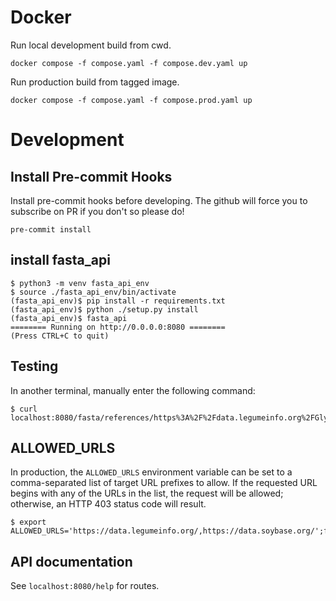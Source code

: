 # Docker

Run local development build from cwd.

`docker compose -f compose.yaml -f compose.dev.yaml up`

Run production build from tagged image.

`docker compose -f compose.yaml -f compose.prod.yaml up`

# Development

## Install Pre-commit Hooks

Install pre-commit hooks before developing. The github will force you to subscribe on PR if you don't so please do!

`pre-commit install`

## install fasta_api
```
$ python3 -m venv fasta_api_env
$ source ./fasta_api_env/bin/activate
(fasta_api_env)$ pip install -r requirements.txt
(fasta_api_env)$ python ./setup.py install
(fasta_api_env)$ fasta_api
======== Running on http://0.0.0.0:8080 ========
(Press CTRL+C to quit)
```

## Testing

In another terminal, manually enter the following command:
```
$ curl localhost:8080/fasta/references/https%3A%2F%2Fdata.legumeinfo.org%2FGlycine%2Fmax%2Fgenomes%2FWm82.gnm2.DTC4%2Fglyma.Wm82.gnm2.DTC4.genome_main.fna.gz
```

## ALLOWED_URLS

In production, the `ALLOWED_URLS` environment variable can be set to a comma-separated list of target URL prefixes to allow.
If the requested URL begins with any of the URLs in the list, the request will be allowed; otherwise, an HTTP 403 status code will result.

```
$ export ALLOWED_URLS='https://data.legumeinfo.org/,https://data.soybase.org/';fasta_api
```

## API documentation

See `localhost:8080/help` for routes.
